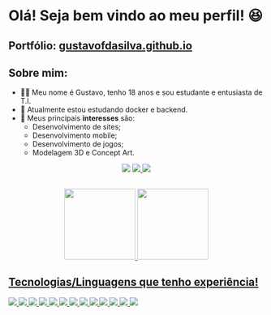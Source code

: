 # Olá! Seja bem vindo ao meu perfil! 😆

## Portfólio: <a href ="https://gustavofdasilva.github.io" target="_blank">gustavofdasilva.github.io</a>

## Sobre mim:
- 👨‍💻 Meu nome é Gustavo, tenho 18 anos e sou estudante e entusiasta de T.I. 
- 🌱 Atualmente estou estudando docker e backend.
- 🌠 Meus principais <strong>interesses</strong> são:
  - Desenvolvimento de sites;
  - Desenvolvimento mobile;
  - Desenvolvimento de jogos;
  - Modelagem 3D e Concept Art.
<div align="center">
  <a href = "https://www.instagram.com/g_ferreiraaa_"><img src="https://img.shields.io/badge/Instagram-E4405F?style=for-the-badge&logo=instagram&logoColor=white" target="_blank"></a>
  <a href = "https://www.linkedin.com/in/gustavo-f-da-silva/"><img src="https://img.shields.io/badge/LinkedIn-%ff2fff.svg?&style=for-the-badge&logo=LinkedIn&logoColor=white" target="_blank"</a>
  <a href = "mailto:gustavofsilvas@gmail.com"><img src="https://img.shields.io/badge/Gmail-D14836?style=for-the-badge&logo=gmail&logoColor=white" target="_blank"></a>
</div>

##

<div align="center">
  <a href="https://github.com/gustavofdasilva">
  <img height="140em" src="https://github-readme-stats.vercel.app/api?username=gustavofdasilva&show_icons=true&theme=darcula&include_all_commits=true&count_private=true"/>
  <img height="140em" src="https://github-readme-stats.vercel.app/api/top-langs/?username=gustavofdasilva&layout=compact&langs_count=7&theme=darcula"/>
</div>
  
##
  
   ## Tecnologias/Linguagens que tenho experiência! <br>
  <div>
    <img src="https://img.shields.io/badge/HTML5-e6812e?style=for-the-badge&logo=html5&logoColor=white" target="_blank">
    <img src="https://img.shields.io/badge/CSS3-32b4e3?style=for-the-badge&logo=css3&logoColor=white" target="_blank">
    <img src="https://img.shields.io/badge/JavaScript-e6cd2e?style=for-the-badge&logo=javascript&logoColor=black" target="_blank">
    <img src="https://img.shields.io/badge/TypeScript-257cd9?style=for-the-badge&logo=typescript&logoColor=white" target="_blank">
    <img src="https://img.shields.io/badge/React-4fc4db?style=for-the-badge&logo=react&logoColor=white" target="_blank">
    <img src="https://img.shields.io/badge/Angular-c4342f?style=for-the-badge&logo=angular&logoColor=white" target="_blank">
    <img src="https://img.shields.io/badge/Tailwindcss-06B6D4?style=for-the-badge&logo=tailwindcss&logoColor=white" target="_blank">
    <img src="https://img.shields.io/badge/SaSS-CC6699?style=for-the-badge&logo=sass&logoColor=white" target="_blank">
    <img src="https://img.shields.io/badge/Git-de9037?style=for-the-badge&logo=git&logoColor=white" target="_blank">
    <img src="https://img.shields.io/badge/Node.Js-54eb59?style=for-the-badge&logo=nodedotjs&logoColor=white" target="_blank">
    <img src="https://img.shields.io/badge/MongoDB-4fb32?style=for-the-badge&logo=mongodb&logoColor=white" target="_blank">
    <img src="https://img.shields.io/badge/C Sharp-2f52c4?style=for-the-badge&logo=csharp&logoColor=white" target="_blank">
    <img src="https://img.shields.io/badge/Java-c4342f?style=for-the-badge&logo=java&logoColor=white" target="_blank">
  </div>
  <br><br>
